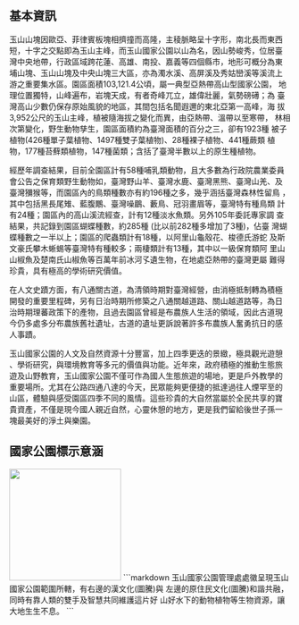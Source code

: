 <h2 style="font-family:標楷體;">基本資訊</h2>


玉山山塊因歐亞、菲律賓板塊相擠撞而高隆，主稜脈略呈十字形，南北長而東西
短，十字之交點即為玉山主峰，而玉山國家公園以山為名，因山勢峻秀，位居臺
灣中央地帶，行政區域跨花蓮、高雄、南投、嘉義等四個縣市，地形可概分為東
埔山塊、玉山山塊及中央山塊三大區，亦為濁水溪、高屏溪及秀姑巒溪等溪流上
游之重要集水區。園區面積103,121.4公頃，屬一典型亞熱帶高山型國家公園，
地理位置獨特，山峰遍布，岩塊天成，有者奇峰兀立，雄偉壯麗，氣勢磅礡；為
臺灣高山少數仍保存原始風貌的地區，其間包括名聞遐邇的東北亞第一高峰，海
拔3,952公尺的玉山主峰，植被隨海拔之變化而異，由亞熱帶、溫帶以至寒帶，
林相次第變化，野生動物孳生，園區面積約為臺灣面積的百分之三，卻有1923種
被子植物(426種單子葉植物、1497種雙子葉植物)、28種裸子植物、441種蕨類
植物，177種苔蘚類植物，147種菌類；含括了臺灣半數以上的原生種植物。

經歷年調查結果，目前全園區計有58種哺乳類動物，且大多數為行政院農業委員
會公告之保育類野生動物如，臺灣野山羊、臺灣水鹿、臺灣黑熊、臺灣山羌、及
臺灣獼猴等，而園區內的鳥類種數亦有約196種之多，幾乎涵括臺灣森林性留鳥
，其中包括黑長尾雉、藍腹鷳、臺灣噪鶥、藪鳥、冠羽畫眉等，臺灣特有種鳥類
計有24種；園區內的高山溪流經查，計有12種淡水魚類。另外105年委託專家調
查結果，共記錄到園區蝴蝶種數，約285種 (比以前282種多增加了3種)，佔臺
灣蝴蝶種數之一半以上；園區的爬蟲類計有18種，以阿里山龜殼花、梭德氏游蛇
及斯文豪氏攀木蜥蜴等臺灣特有種較多；兩棲類計有13種，其中以一級保育類阿
里山山椒魚及楚南氏山椒魚等百萬年前冰河孓遺生物，在地處亞熱帶的臺灣更屬
難得珍貴，具有極高的學術研究價值。

在人文史蹟方面，有八通關古道，為清領時期對臺灣經營，由消極抵制轉為積極
開發的重要里程碑，另有日治時期所修築之八通關越道路、關山越道路等，為日
治時期理蕃政策下的產物，且過去園區曾經是布農族人生活的領域，因此古道現
今仍多處多分布農族舊社遺址，古道的遺址更訴說著許多布農族人奮勇抗日的感
人事蹟。

玉山國家公園的人文及自然資源十分豐富，加上四季更迭的景緻，極具觀光遊憩
、學術研究，與環境教育等多元的價值與功能。近年來，政府積極的推動生態旅
遊及山野教育，玉山國家公園不僅可作為國人生態旅遊的場地，更是戶外教學的
重要場所。尤其在公路四通八達的今天，民眾能夠更便捷的抵達過往人煙罕至的
山區，體驗與感受園區四季不同的風情。這些珍貴的大自然當屬於全民共享的寶
貴資產，不僅是現今國人親近自然，心靈休憩的地方，更是我們留給後世子孫一
塊最美好的淨土與樂園。

<h2 style="font-family:標楷體;">國家公園標示意涵</h2>
<img height="200px" width="200px" src="//i.imgur.com/oyMJVLk.png?1">
```markdown
玉山國家公園管理處處徽呈現玉山國家公園範圍所轄，有右邊的漢文化(圖騰)與
左邊的原住民文化(圖騰)和諧共融，同時有靠人類的雙手及智慧共同維護這片好
山好水下的動物植物等生物資源，讓大地生生不息。
```
